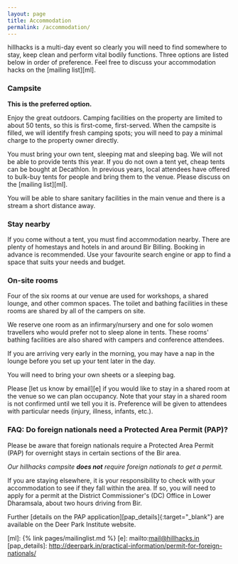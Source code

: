 ```yaml
---
layout: page
title: Accommodation
permalink: /accommodation/
---
```


hillhacks is a multi-day event so clearly you will need to find somewhere to
stay, keep clean and perform vital bodily functions.  Three options are listed
below in order of preference.  Feel free to discuss your accommodation hacks on
the [mailing list][ml].


### Campsite

**This is the preferred option.**

Enjoy the great outdoors.  Camping facilities on the property are limited to
about 50 tents, so this is first-come, first-served.  When the campsite is
filled, we will identify fresh camping spots; you will need to pay a minimal
charge to the property owner directly.

You must bring your own tent, sleeping mat and sleeping bag.  We will not be
able to provide tents this year.  If you do not own a tent yet, cheap tents can
be bought at Decathlon.  In previous years, local attendees have offered to
bulk-buy tents for people and bring them to the venue.  Please discuss on the
[mailing list][ml].

You will be able to share sanitary facilities in the main venue and there is a
stream a short distance away.

### Stay nearby

If you come without a tent, you must find accommodation nearby.  There are
plenty of homestays and hotels in and around Bir Billing.  Booking in advance is
recommended.  Use your favourite search engine or app to find a space that suits
your needs and budget.


### On-site rooms

Four of the six rooms at our venue are used for workshops, a shared lounge, and
other common spaces.  The toilet and bathing facilities in these rooms are
shared by all of the campers on site.

We reserve one room as an infirmary/nursery and one for solo women travellers
who would prefer not to sleep alone in tents.  These rooms' bathing facilities
are also shared with campers and conference attendees.

If you are arriving very early in the morning, you may have a nap in the lounge
before you set up your tent later in the day.

You will need to bring your own sheets or a sleeping bag.

Please [let us know by email][e] if you would like to stay in a shared room at
the venue so we can plan occupancy.  Note that your stay in a shared room is not
confirmed until we tell you it is.  Preference will be given to attendees with
particular needs (injury, illness, infants, etc.).

### FAQ: Do foreign nationals need a Protected Area Permit (PAP)?

Please be aware that foreign nationals require a Protected Area Permit (PAP) for
overnight stays in certain sections of the Bir area.

*Our hillhacks campsite **does not** require foreign nationals to get a permit.*

If you are staying elsewhere, it is your responsibility to check with your
accommodation to see if they fall within the area.  If so, you will need to
apply for a permit at the District Commissioner's (DC) Office in Lower
Dharamsala, about two hours driving from Bir.

Further [details on the PAP application][pap_details]{:target="_blank"}
are available on the Deer Park Institute website.

[ml]: {% link pages/mailinglist.md %}
[e]: mailto:mail@hillhacks.in
[pap_details]: http://deerpark.in/practical-information/permit-for-foreign-nationals/
